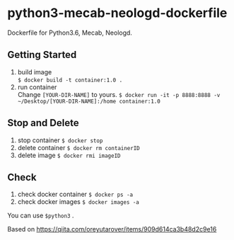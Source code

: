 # python3-mecab-neologd-dockerfile

Dockerfile for Python3.6, Mecab, Neologd.


## Getting Started

1. build image  
`$ docker build -t container:1.0 .`
2. run container  
Change `[YOUR-DIR-NAME]` to yours.
`$ docker run -it -p 8888:8888 -v ~/Desktop/[YOUR-DIR-NAME]:/home container:1.0`

## Stop and Delete
1. stop container
`$ docker stop`
2. delete container
`$ docker rm containerID`
3. delete image
`$ docker rmi imageID`

## Check
1. check docker container
`$ docker ps -a`
2. check docker images
`$ docker images -a`

You can use `$python3` .

Based on https://qiita.com/oreyutarover/items/909d614ca3b48d2c9e16
